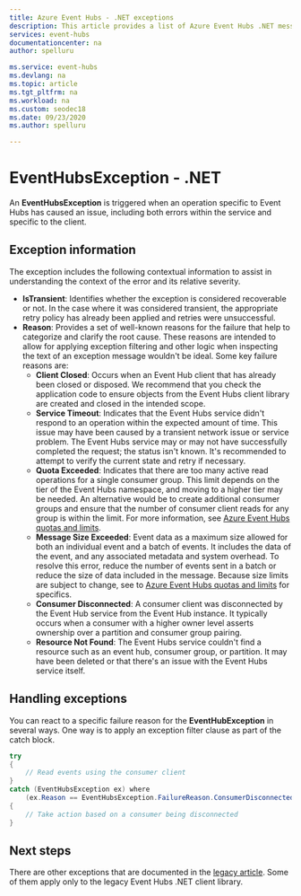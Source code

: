 ```yaml
---
title: Azure Event Hubs - .NET exceptions
description: This article provides a list of Azure Event Hubs .NET messaging exceptions and suggested actions.
services: event-hubs
documentationcenter: na
author: spelluru

ms.service: event-hubs
ms.devlang: na
ms.topic: article
ms.tgt_pltfrm: na
ms.workload: na
ms.custom: seodec18
ms.date: 09/23/2020
ms.author: spelluru

---
```


# EventHubsException - .NET
An **EventHubsException** is triggered when an operation specific to Event Hubs has caused an issue, including both errors within the service and specific to the client. 

## Exception information
The exception includes the following contextual information to assist in understanding the context of the error and its relative severity. 

- **IsTransient**: Identifies whether the exception is considered recoverable or not. In the case where it was considered transient, the appropriate retry policy has already been applied and retries were unsuccessful.
- **Reason**: Provides a set of well-known reasons for the failure that help to categorize and clarify the root cause. These reasons are intended to allow for applying exception filtering and other logic when inspecting the text of an exception message wouldn't be ideal. Some key failure reasons are:
    - **Client Closed**: Occurs when an Event Hub client that has already been closed or disposed. We recommend that you check the application code to ensure objects from the Event Hubs client library are created and closed in the intended scope.
    - **Service Timeout**: Indicates that the Event Hubs service didn't respond to an operation within the expected amount of time. This issue may have been caused by a transient network issue or service problem. The Event Hubs service may or may not have successfully completed the request; the status isn't known. It's recommended to attempt to verify the current state and retry if necessary.
    - **Quota Exceeded**: Indicates that there are too many active read operations for a single consumer group. This limit depends on the tier of the Event Hubs namespace, and moving to a higher tier may be needed. An alternative would be to create additional consumer groups and ensure that the number of consumer client reads for any group is within the limit. For more information, see [Azure Event Hubs quotas and limits](event-hubs-quotas.md).
    - **Message Size Exceeded**: Event data as a maximum size allowed for both an individual event and a batch of events. It includes the data of the event, and any associated metadata and system overhead. To resolve this error, reduce the number of events sent in a batch or reduce the size of data included in the message. Because size limits are subject to change, see to [Azure Event Hubs quotas and limits](event-hubs-quotas.md) for specifics.
    - **Consumer Disconnected**: A consumer client was disconnected by the Event Hub service from the Event Hub instance. It typically occurs when a consumer with a higher owner level asserts ownership over a partition and consumer group pairing.
    - **Resource Not Found**: The Event Hubs service couldn't find a resource such as an event hub, consumer group, or partition. It may have been deleted or that there's an issue with the Event Hubs service itself.

## Handling exceptions
You can react to a specific failure reason for the **EventHubException**  in several ways. One way is to apply an exception filter clause as part of the catch block.

```csharp
try
{
    // Read events using the consumer client
}
catch (EventHubsException ex) where 
    (ex.Reason == EventHubsException.FailureReason.ConsumerDisconnected)
{
    // Take action based on a consumer being disconnected
}
```

## Next steps
There are other exceptions that are documented in the [legacy article](event-hubs-messaging-exceptions.md). Some of them apply only to the legacy Event Hubs .NET client library.